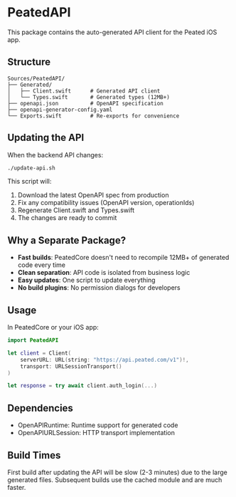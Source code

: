 # PeatedAPI

This package contains the auto-generated API client for the Peated iOS app.

## Structure

```
Sources/PeatedAPI/
├── Generated/
│   ├── Client.swift      # Generated API client
│   └── Types.swift       # Generated types (12MB+)
├── openapi.json          # OpenAPI specification
├── openapi-generator-config.yaml
└── Exports.swift         # Re-exports for convenience
```

## Updating the API

When the backend API changes:

```bash
./update-api.sh
```

This script will:
1. Download the latest OpenAPI spec from production
2. Fix any compatibility issues (OpenAPI version, operationIds)
3. Regenerate Client.swift and Types.swift
4. The changes are ready to commit

## Why a Separate Package?

- **Fast builds**: PeatedCore doesn't need to recompile 12MB+ of generated code every time
- **Clean separation**: API code is isolated from business logic
- **Easy updates**: One script to update everything
- **No build plugins**: No permission dialogs for developers

## Usage

In PeatedCore or your iOS app:

```swift
import PeatedAPI

let client = Client(
    serverURL: URL(string: "https://api.peated.com/v1")!,
    transport: URLSessionTransport()
)

let response = try await client.auth_login(...)
```

## Dependencies

- OpenAPIRuntime: Runtime support for generated code
- OpenAPIURLSession: HTTP transport implementation

## Build Times

First build after updating the API will be slow (2-3 minutes) due to the large generated files. Subsequent builds use the cached module and are much faster.